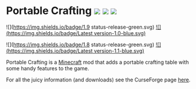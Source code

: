 # Portable Crafting ![](https://github.com/gr8pefish/PortableCrafting/blob/master/src/main/resources/assets/portablecrafting/textures/items/portable_crafter.png) [![](http://cf.way2muchnoise.eu/short_240655_downloads.svg)](https://minecraft.curseforge.com/projects/portable-crafting) ![](http://cf.way2muchnoise.eu/versions/For%20MC_240655_all.svg)

![](https://img.shields.io/badge/1.9 status-release-green.svg)
[![](https://img.shields.io/badge/Latest version-1.0-blue.svg)](https://minecraft.curseforge.com/projects/portable-crafting/files?filter-game-version=1738749986%3A552&filter-status=1)

![](https://img.shields.io/badge/1.8 status-release-green.svg)
[![](https://img.shields.io/badge/Latest version-1.1-blue.svg)](https://minecraft.curseforge.com/projects/portable-crafting/files?filter-game-version=1738749986%3A4&filter-status=1)

Portable Crafting is a [Minecraft](https://minecraft.net/) mod that adds a portable crafting table with some handy features to the game.

For all the juicy information (and downloads) see the CurseForge page [here](http://minecraft.curseforge.com/projects/portable-crafting).




